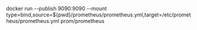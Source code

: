docker run --publish 9090:9090 --mount type=bind,source=${pwd}/prometheus/prometheus.yml,target=/etc/prometheus/prometheus.yml prom/prometheus